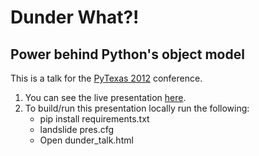 # Dunder What?!
## Power behind Python's object model

This is a talk for the [PyTexas 2012](http://pytexas.org) conference.

1. You can see the live presentation [here]().
2. To build/run this presentation locally run the following:
    - pip install requirements.txt
    - landslide pres.cfg
    - Open dunder_talk.html
